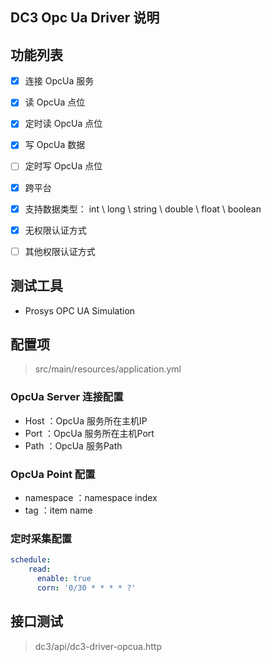## DC3 Opc Ua Driver 说明

## 功能列表

- [x] 连接 OpcUa 服务
- [x] 读 OpcUa 点位
- [x] 定时读 OpcUa 点位
- [x] 写 OpcUa 数据
- [ ] 定时写 OpcUa 点位
- [x] 跨平台
- [x] 支持数据类型： int \ long \ string \ double \ float \ boolean
- [x] 无权限认证方式
- [ ] 其他权限认证方式



## 测试工具

- Prosys OPC UA Simulation



## 配置项

> src/main/resources/application.yml

###  OpcUa Server 连接配置

- Host ：OpcUa 服务所在主机IP
- Port ：OpcUa 服务所在主机Port
- Path ：OpcUa 服务Path

###  OpcUa Point 配置

- namespace ：namespace index
- tag ：item name

### 定时采集配置

```yaml
schedule:
    read:
      enable: true
      corn: '0/30 * * * * ?'
```



## 接口测试

> dc3/api/dc3-driver-opcua.http

